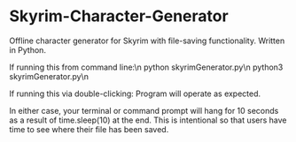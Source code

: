 # Skyrim-Character-Generator
Offline character generator for Skyrim with file-saving functionality.  Written in Python.

If running this from command line:\n
  python skyrimGenerator.py\n
  python3 skyrimGenerator.py\n
  
If running this via double-clicking:
  Program will operate as expected.

In either case, your terminal or command prompt will hang for 10 seconds as a result of time.sleep(10) at the end.
This is intentional so that users have time to see where their file has been saved.
